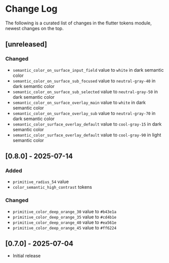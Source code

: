 # Change Log

The following is a curated list of changes in the flutter tokens module, newest changes on the top.

## [unreleased]

### Changed

- `semantic_color_on_surface_input_field` value to `white` in dark semantic color
- `semantic_color_on_surface_sub_focused` value to `neutral-gray-40` in dark semantic color
- `semantic_color_on_surface_sub_selected` value to `neutral-gray-50` in dark semantic color
- `semantic_color_on_surface_overlay_main` value to `white` in dark semantic color
- `semantic_color_on_surface_overlay_sub` value to `neutral-gray-70` in dark semantic color
- `semantic_color_surface_overlay_default` value to `cool-gray-15` in dark semantic color
- `semantic_color_surface_overlay_default` value to `cool-gray-90` in light semantic color

## [0.8.0] - 2025-07-14

### Added

- `primitive_radius_54` value
- `color_semantic_high_contrast` tokens

### Changed

- `primitive_color_deep_orange_30` value to `#b43e1a`
- `primitive_color_deep_orange_35` value to `#cd4b1e`
- `primitive_color_deep_orange_40` value to `#ea561e`
- `primitive_color_deep_orange_45` value to `#ff6224`

## [0.7.0] - 2025-07-04

- Initial release
